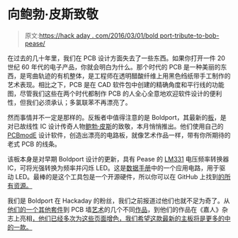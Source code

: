 # 向鲍勃·皮斯致敬

> 原文:[https://hack aday . com/2016/03/01/bold port-tribute-to-bob-pease/](https://hackaday.com/2016/03/01/boldport-tribute-to-bob-pease/)

在过去的几十年里，我们在 PCB 设计方面失去了一些东西。如果你打开一件 20 世纪 60 年代的电子产品，你就会明白为什么。那个时代的 PCB 是一种美丽的东西，是弯曲轨迹的有机整体，是工程师在透明醋酸纤维上用黑色绉纸带手工制作的艺术表现。相比之下，PCB 是在 CAD 软件包中创建的精确角度和平行线的功能图，尽管我们这些在两个时代都制作 PCB 的人全心全意地欢迎软件设计的便利性，但我们必须承认；多氯联苯不再漂亮了。

然而事情并不一定是那样的。反叛者中值得注意的是 Boldport，其最新的[板](http://www.boldport.com/blog/2016/2/21/boldport-club-project-1)，是对已故线性 IC 设计传奇人物[鲍勃·皮斯](https://en.wikipedia.org/wiki/Bob_Pease)的致敬，本月悄悄推出。他们使用自己的 [PCBmodE](http://pcbmode.com/) 设计软件，创造出漂亮的电路板，就像艺术作品一样，带有你所期待的老式 PCB 的线条。

该板本身是对早期 Boldport 设计的更新，具有 Pease 的 [LM331](http://www.ti.com/product/LM331) 电压频率转换器 IC，可将光强转换为频率并闪烁 LED。这是[数据手册](http://www.ti.com/lit/ds/symlink/lm331.pdf)中的一个应用电路，用于驱动 LED。最棒的是这个工具包是一个开源硬件，所以你可以在 GitHub 上找到[的所有资源。](https://github.com/boldport/pease-2ed/)

我们是 Boldport 在 Hackaday 的粉丝，我们之前报道过他们也就不足为奇了。从[他们的一个其他套件](http://hackaday.com/2014/03/14/cordwood-puzzle-kit-without-instructions/)到 PCB 墙[艺术](http://hackaday.com/2013/09/24/backlit-pcb-panel-as-wall-art/)的几个不同[作品](http://hackaday.com/2015/02/11/circuit-love-with-multicolor-solder-masks/)，到他们的作品在《嘉人》杂志上亮相[，他们已经多次为这些页面增色，我们希望这款最新的主板将是更多的中的一款。](http://hackaday.com/2016/01/28/beautiful-and-bizarre-boards/)